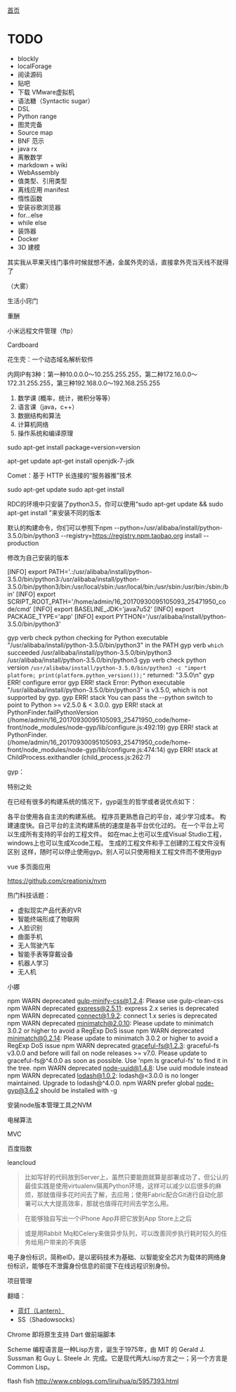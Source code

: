 
[首页](/all.md)

# TODO

* blockly
* localForage
* 阅读源码
* 贴吧
* 下载 VMware虚拟机
* 语法糖（Syntactic sugar）
* DSL
* Python range
* 图灵完备
* Source map
* BNF 范示
* java rx
* 离散数学
* markdown + wiki
* WebAssembly
* 值类型、引用类型
* 离线应用 manifest
* 惰性函数
* 安装谷歌浏览器
* for...else
* while else
* 装饰器
* Docker
* 3D 建模

其实我从苹果天线门事件时候就想不通，金属外壳的话，直接拿外壳当天线不就得了

（大雾）

生活小窍门

重酬



小米远程文件管理（ftp）

Cardboard

花生壳：一个动态域名解析软件

内网IP有3种：第一种10.0.0.0～10.255.255.255，第二种172.16.0.0～172.31.255.255，第三种192.168.0.0～192.168.255.255

1. 数学课 (概率，统计，微积分等等）
2. 语言课（java，c++）
3. 数据结构和算法
4. 计算机网络
5. 操作系统和编译原理

sudo apt-get install package=version=version

apt-get update
apt-get install openjdk-7-jdk

Comet：基于 HTTP 长连接的“服务器推”技术

sudo apt-get update
sudo apt-get install 

RDC的环境中只安装了python3.5，你可以使用“sudo apt-get update && sudo apt-get install ”来安装不同的版本

默认的构建命令，你们可以参照下npm --python=/usr/alibaba/install/python-3.5.0/bin/python3 --registry=https://registry.npm.taobao.org install --production

修改为自己安装的版本

[INFO] export PATH='.:/usr/alibaba/install/python-3.5.0/bin/python3:/usr/alibaba/install/python-3.5.0/bin/python3/bin:/usr/local/sbin:/usr/local/bin:/usr/sbin:/usr/bin:/sbin:/bin'
[INFO] export SCRIPT_ROOT_PATH='/home/admin/16_20170930095105093_25471950_code/cmd'
[INFO] export BASELINE_JDK='java7u52'
[INFO] export PACKAGE_TYPE='app'
[INFO] export PYTHON='/usr/alibaba/install/python-3.5.0/bin/python3'

gyp verb check python checking for Python executable "/usr/alibaba/install/python-3.5.0/bin/python3" in the PATH
gyp verb `which` succeeded /usr/alibaba/install/python-3.5.0/bin/python3 /usr/alibaba/install/python-3.5.0/bin/python3
gyp verb check python version `/usr/alibaba/install/python-3.5.0/bin/python3 -c "import platform; print(platform.python_version());"` returned: "3.5.0\n"
gyp ERR! configure error
gyp ERR! stack Error: Python executable "/usr/alibaba/install/python-3.5.0/bin/python3" is v3.5.0, which is not supported by gyp.
gyp ERR! stack You can pass the --python switch to point to Python >= v2.5.0 & < 3.0.0.
gyp ERR! stack at PythonFinder.failPythonVersion (/home/admin/16_20170930095105093_25471950_code/home-front/node_modules/node-gyp/lib/configure.js:492:19)
gyp ERR! stack at PythonFinder. (/home/admin/16_20170930095105093_25471950_code/home-front/node_modules/node-gyp/lib/configure.js:474:14)
gyp ERR! stack at ChildProcess.exithandler (child_process.js:262:7)

gyp：

特别之处

在已经有很多的构建系统的情况下，gyp诞生的哲学或者说优点如下：

各平台使用各自主流的构建系统。
程序员更熟悉自己的平台，减少学习成本。
构建速度快。自己平台的主流构建系统的速度是各平台优化过的。
在一个平台上可以生成所有支持的平台的工程文件。
如在mac上也可以生成Visual Studio工程，windows上也可以生成Xcode工程。
生成的工程文件和手工创建的工程文件没有区别
这样，随时可以停止使用gyp。别人可以只使用相关工程文件而不使用gyp

vue 多页面应用

https://github.com/creationix/nvm

热门科技话题：

* 虚拟现实产品代表的VR
* 智能终端形成了物联网
* 人脸识别
* 曲面手机
* 无人驾驶汽车
* 智能手表等穿戴设备
* 机器人学习
* 无人机

小娜

npm WARN deprecated gulp-minify-css@1.2.4: Please use gulp-clean-css
npm WARN deprecated express@2.5.11: express 2.x series is deprecated
npm WARN deprecated connect@1.9.2: connect 1.x series is deprecated
npm WARN deprecated minimatch@2.0.10: Please update to minimatch 3.0.2 or higher to avoid a RegExp DoS issue
npm WARN deprecated minimatch@0.2.14: Please update to minimatch 3.0.2 or higher to avoid a RegExp DoS issue
npm WARN deprecated graceful-fs@1.2.3: graceful-fs v3.0.0 and before will fail on node releases >= v7.0. Please update to graceful-fs@^4.0.0 as soon as possible. Use 'npm ls graceful-fs' to find it in the tree.
npm WARN deprecated node-uuid@1.4.8: Use uuid module instead
npm WARN deprecated lodash@1.0.2: lodash@<3.0.0 is no longer maintained. Upgrade to lodash@^4.0.0.
npm WARN prefer global node-gyp@3.6.2 should be installed with -g

安装node版本管理工具之NVM

电梯算法

MVC

百度指数

leancloud

> 比如写好的代码放到Server上，虽然只要能跑就算是部署成功了，但公认的最佳实践是使用virtualenv隔离Python环境，这样可以减少以后很多的麻烦，那就值得多花时间去了解，去应用；使用Fabric配合Git进行自动化部署可以大大提高效率，那就也值得花时间去学怎么用。

> 在能够独自写出一个iPhone App并把它放到App Store上之后

> 或是用Rabbit Mq和Celery来做异步队列，可以改善同步执行耗时较久的任务给用户带来的不爽感



电子身份标识，简称eID，是以密码技术为基础、以智能安全芯片为载体的网络身份标识，能够在不泄露身份信息的前提下在线远程识别身份。

项目管理






翻墙：

* [蓝灯（Lantern）](https://github.com/getlantern/forum)
* SS（Shadowsocks）


Chrome 即将原生支持 Dart 做前端脚本

Scheme 编程语言是一种Lisp方言，诞生于1975年，由 MIT 的 Gerald J. Sussman 和 Guy L. Steele Jr. 完成。它是现代两大Lisp方言之一；另一个方言是Common Lisp。

flash fish
http://www.cnblogs.com/liruihua/p/5957393.html
